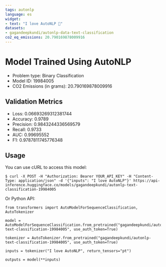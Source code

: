 ```yaml
---
tags: autonlp
language: es
widget:
- text: "I love AutoNLP 🤗"
datasets:
- gagandeepkundi/autonlp-data-text-classification
co2_eq_emissions: 20.790169878009916
---
```


# Model Trained Using AutoNLP

- Problem type: Binary Classification
- Model ID: 19984005
- CO2 Emissions (in grams): 20.790169878009916

## Validation Metrics

- Loss: 0.06693269312381744
- Accuracy: 0.9789
- Precision: 0.9843244336569579
- Recall: 0.9733
- AUC: 0.99695552
- F1: 0.9787811745776348

## Usage

You can use cURL to access this model:

```
$ curl -X POST -H "Authorization: Bearer YOUR_API_KEY" -H "Content-Type: application/json" -d '{"inputs": "I love AutoNLP"}' https://api-inference.huggingface.co/models/gagandeepkundi/autonlp-text-classification-19984005
```

Or Python API:

```
from transformers import AutoModelForSequenceClassification, AutoTokenizer

model = AutoModelForSequenceClassification.from_pretrained("gagandeepkundi/autonlp-text-classification-19984005", use_auth_token=True)

tokenizer = AutoTokenizer.from_pretrained("gagandeepkundi/autonlp-text-classification-19984005", use_auth_token=True)

inputs = tokenizer("I love AutoNLP", return_tensors="pt")

outputs = model(**inputs)
```